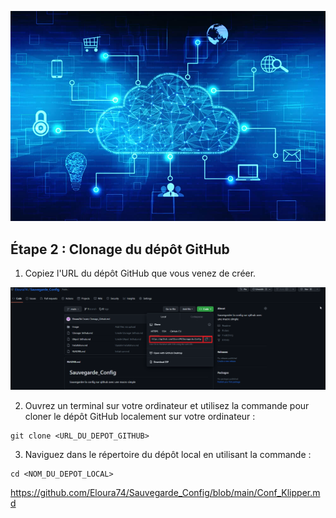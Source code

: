 ![image](https://github.com/Eloura74/Sauvegarde_Config/blob/main/Image/Installation.webp)

## Étape 2 : Clonage du dépôt GitHub

1. Copiez l'URL du dépôt GitHub que vous venez de créer.

![image](https://github.com/Eloura74/Sauvegarde_Config/blob/main/Image/Parie2.png)

2. Ouvrez un terminal sur votre ordinateur et utilisez la commande pour cloner le dépôt GitHub localement sur votre ordinateur :


```
git clone <URL_DU_DEPOT_GITHUB>
```

3. Naviguez dans le répertoire du dépôt local en utilisant la commande :

```
cd <NOM_DU_DEPOT_LOCAL>
```

https://github.com/Eloura74/Sauvegarde_Config/blob/main/Conf_Klipper.md


